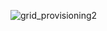 ![grid_provisioning2](https://github.com/threefoldtech/zos/blob/master/assets/grid_provisioning2.png)
